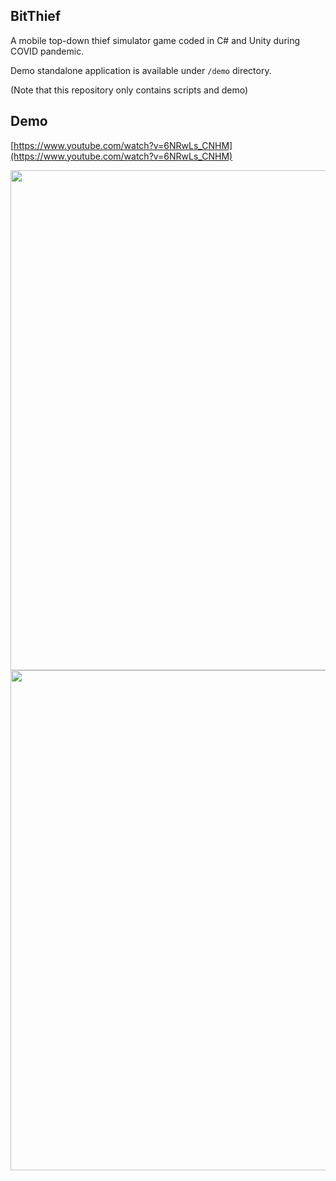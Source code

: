 ## BitThief
A mobile top-down thief simulator game coded in C# and Unity during COVID pandemic. <br />

Demo standalone application is available under `/demo` directory. <br />

(Note that this repository only contains scripts and demo)

## Demo
[https://www.youtube.com/watch?v=6NRwLs_CNHM](https://www.youtube.com/watch?v=6NRwLs_CNHM)

<p float="left">
<img src="https://media.giphy.com/media/gcV3boN3NEcZLRno8E/giphy.gif" width="800"/>
<img src="https://media.giphy.com/media/7Qht65iEc29xgWkxvb/giphy.gif" width="800"/>
</p>